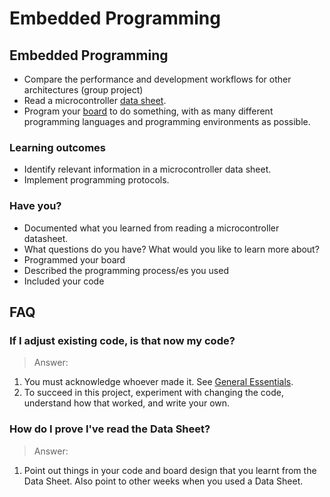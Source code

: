 # Embedded Programming

## Embedded Programming

* Compare the performance and development workflows for other architectures (group project)
* Read a microcontroller [data sheet](http://academy.cba.mit.edu/classes/embedded_programming/doc8183.pdf).
* Program your [board](http://academy.cba.mit.edu/classes/electronics_design/index.html) to do something, with as many different programming languages and programming environments as possible.

### Learning outcomes

* Identify relevant information in a microcontroller data sheet.
* Implement programming protocols.

### Have you?

* Documented what you learned from reading a microcontroller datasheet.
* What questions do you have? What would you like to learn more about?
* Programmed your board
* Described the programming process/es you used
* Included your code

## FAQ

### If I adjust existing code, is that now my code?
> Answer:
1. You must acknowledge whoever made it. See [General Essentials](http://fabacademy.org/2018/docs/FabAcademy-Assessment/general_essentials.html).
2. To succeed in this project, experiment with changing the code, understand how that worked, and write your own.

### How do I prove I've read the Data Sheet?
> Answer:
1. Point out things in your code and board design that you learnt from the Data Sheet. Also point to other weeks when you used a Data Sheet.

